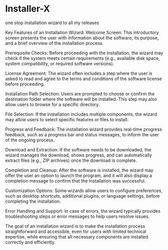   # Installer-X
one stop installation wizard to all my releases 

Key Features of an Installation Wizard:
Welcome Screen: This introductory screen presents the user with information about the software, its purpose, and a brief overview of the installation process.

Prerequisite Checks: Before proceeding with the installation, the wizard may check if the system meets certain requirements (e.g., available disk space, system compatibility, or required software versions).

License Agreement: The wizard often includes a step where the user is asked to read and agree to the terms and conditions of the software license before proceeding.

Installation Path Selection: Users are prompted to choose or confirm the destination folder where the software will be installed. This step may also allow users to browse for a specific directory.

File Selection: If the installation includes multiple components, the wizard may allow users to select specific features or files to install.

Progress and Feedback: The installation wizard provides real-time progress feedback, such as a progress bar and status messages, to inform the user of the ongoing process.

Download and Extraction: If the software needs to be downloaded, the wizard manages the download, shows progress, and can automatically extract files (e.g., ZIP archives) once the download is complete.

Completion and Cleanup: After the software is installed, the wizard may offer the user an option to launch the program, and it will also display a completion message to confirm that the installation was successful.

Customization Options: Some wizards allow users to configure preferences, such as desktop shortcuts, additional plugins, or language settings, before completing the installation.

Error Handling and Support: In case of errors, the wizard typically provides troubleshooting steps or error messages to help users resolve issues.

The goal of an installation wizard is to make the installation process straightforward and accessible, even for users with limited technical expertise, while ensuring that all necessary components are installed correctly and efficiently.







